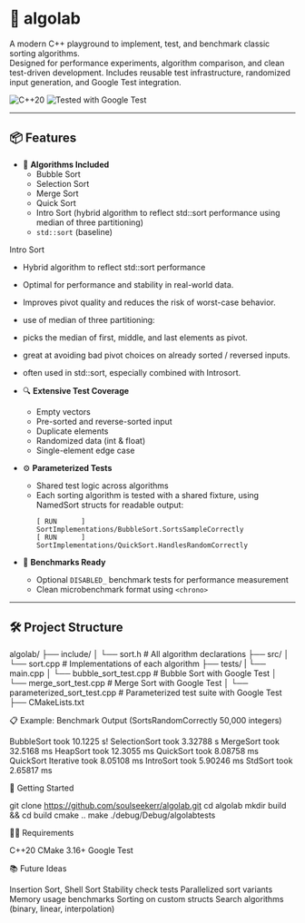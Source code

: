 # 🧪 algolab

A modern C++ playground to implement, test, and benchmark classic sorting algorithms.  
Designed for performance experiments, algorithm comparison, and clean test-driven development.
Includes reusable test infrastructure, randomized input generation, and Google Test integration.


![C++20](https://img.shields.io/badge/C%2B%2B-20-blue.svg)
![Tested with Google Test](https://img.shields.io/badge/tested-Google%20Test-success)

---

## 📦 Features

- 🧠 **Algorithms Included**
  - Bubble Sort
  - Selection Sort
  - Merge Sort
  - Quick Sort
  - Intro Sort (hybrid algorithm to reflect std::sort performance using median of three partitioning)
  - `std::sort` (baseline)

Intro Sort 
 - Hybrid algorithm to reflect std::sort performance
 - Optimal for performance and stability in real-world data.
 - Improves pivot quality and reduces the risk of worst-case behavior.
 - use of median of three partitioning:
  - picks the median of first, middle, and last elements as pivot.
  - great at avoiding bad pivot choices on already sorted / reversed inputs.
  - often used in std::sort, especially combined with Introsort.


- 🔍 **Extensive Test Coverage**
  - Empty vectors
  - Pre-sorted and reverse-sorted input
  - Duplicate elements
  - Randomized data (int & float)
  - Single-element edge case

- ⚙️ **Parameterized Tests**
  - Shared test logic across algorithms
  - Each sorting algorithm is tested with a shared fixture, using NamedSort structs for readable output:
    ```
    [ RUN      ] SortImplementations/BubbleSort.SortsSampleCorrectly
    [ RUN      ] SortImplementations/QuickSort.HandlesRandomCorrectly
    ```


- 🧪 **Benchmarks Ready**
  - Optional `DISABLED_` benchmark tests for performance measurement
  - Clean microbenchmark format using `<chrono>`

---

## 🛠 Project Structure

algolab/
├── include/
│   └── sort.h    # All algorithm declarations
├── src/
│   └── sort.cpp  # Implementations of each algorithm
├── tests/
|   └── main.cpp
│   └── bubble_sort_test.cpp            # Bubble Sort with Google Test
│   └── merge_sort_test.cpp             # Merge Sort with Google Test
│   └── parameterized_sort_test.cpp     # Parameterized test suite with Google Test
├── CMakeLists.txt


📋 Example: Benchmark Output (SortsRandomCorrectly 50,000 integers)

BubbleSort took 10.1225 s!
SelectionSort took 3.32788 s
MergeSort took 32.5168 ms
HeapSort took 12.3055 ms
QuickSort took 8.08758 ms
QuickSort Iterative took 8.05108 ms
IntroSort took 5.90246 ms
StdSort took 2.65817 ms


🚀 Getting Started

git clone https://github.com/soulseekerr/algolab.git
cd algolab
mkdir build && cd build
cmake ..
make
./debug/Debug/algolabtests


🧑‍💻 Requirements

C++20
CMake 3.16+
Google Test


📚 Future Ideas

Insertion Sort, Shell Sort
Stability check tests
Parallelized sort variants
Memory usage benchmarks
Sorting on custom structs
Search algorithms (binary, linear, interpolation)
